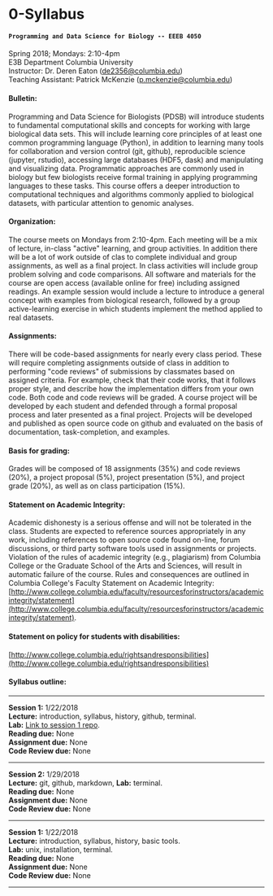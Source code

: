 # 0-Syllabus
#### `Programming and Data Science for Biology -- EEEB 4050`  
Spring 2018; Mondays: 2:10-4pm  
E3B Department Columbia University  
Instructor: Dr. Deren Eaton (de2356@columbia.edu)  
Teaching Assistant: Patrick McKenzie (p.mckenzie@columbia.edu)  

#### Bulletin:  
Programming and Data Science for Biologists (PDSB) will introduce students to fundamental computational skills and concepts for working with large biological data sets. This will include learning core principles of at least one common programming language (Python), in addition to learning many tools for collaboration and version control (git, github), reproducible science (jupyter, rstudio), accessing large databases (HDF5, dask) and manipulating and visualizing data. Programmatic approaches are commonly used in biology but few biologists receive formal training in applying programming languages to these tasks. This course offers a deeper introduction to computational techniques and algorithms commonly applied to biological datasets, with particular attention to genomic analyses. 

#### Organization:  
The course meets on Mondays from 2:10-4pm. Each meeting will be a mix of lecture, in-class "active" learning, and group activities. In addition there will be a lot of work outside of clas to complete individual and group assignments, as well as a final project. In class activities will include group problem solving and code comparisons. All software and materials for the course are open access (available online for free) including assigned readings. An example session would include a lecture to introduce a general concept with examples from biological research, followed by a group active-learning exercise in which students implement the method applied to real datasets. 

#### Assignments:  
There will be code-based assignments for nearly every class period. These will require completing assignments outside of class in addition to performing "code reviews" of submissions by classmates based on assigned criteria. For example, check that their code works, that it follows proper style, and describe how the implementation differs from your own code. Both code and code reviews will be graded. A course project will be developed by each student and defended through a formal proposal process and later presented as a final project. Projects will be developed and published as open source code on github and evaluated on the basis of documentation, task-completion, and examples. 

#### Basis for grading:  
Grades will be composed of 18 assignments (35%) and code reviews (20%), a project proposal (5%), project presentation (5%), and project grade (20%), as well as on class participation (15%). 

#### Statement on Academic Integrity:  
Academic dishonesty is a serious offense and will not be tolerated in the class. Students are expected to reference sources appropriately in any work, including references to open source code found on-line, forum discussions, or third party software tools used in assignments or projects. Violation of the rules of academic integrity (e.g., plagiarism) from Columbia College or the Graduate School of the Arts and Sciences, will result in automatic failure of the course. Rules and consequences are outlined in Columbia College's Faculty Statement on Academic Integrity: [http://www.college.columbia.edu/faculty/resourcesforinstructors/academicintegrity/statement](http://www.college.columbia.edu/faculty/resourcesforinstructors/academicintegrity/statement). 

#### Statement on policy for students with disabilities:  
[http://www.college.columbia.edu/rightsandresponsibilities](http://www.college.columbia.edu/rightsandresponsibilities)

#### Syllabus outline: 

------------
**Session 1:** 1/22/2018  
**Lecture:** introduction, syllabus, history, github, terminal.  
**Lab:** [Link to session 1 repo](https://github.com/programming-for-bio/0-Syllabus).  
**Reading due:** None   
**Assignment due:** None  
**Code Review due:** None  

-------------

**Session 2:** 1/29/2018  
**Lecture:** git, github, markdown, 
**Lab:** terminal.  
**Reading due:** None   
**Assignment due:** None  
**Code Review due:** None  

-------------

**Session 1:** 1/22/2018  
**Lecture:** introduction, syllabus, history, basic tools.  
**Lab:** unix, installation, terminal.  
**Reading due:** None   
**Assignment due:** None  
**Code Review due:** None  

-------------

